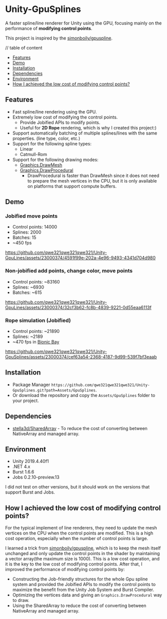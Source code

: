 # Unity-GpuSplines
A faster spline/line renderer for Unity using the GPU, focusing mainly on the performance of **modifying control points**.

This project is inspired by the [simonboily/gpuspline](https://github.com/simonboily/gpuspline).

// table of content
- [Features](#features)
- [Demo](#demo)
- [Installation](#installation)
- [Dependencies](#dependencies)
- [Environment](#environment)
- [How I achieved the low cost of modifying control points?](#how-i-achieved-the-low-cost-of-modifying-control-points)

## Features
- Fast spline/line rendering using the GPU.
- Extremely low cost of modifying the control points.
  * Provide Jobified APIs to modify points.
  * Useful for **2D Rope** rendering, which is why I created this project:)
- Support automatically batching of multiple splines/lines with the same properties. (line type, color, etc.)
- Support for the following spline types:
  - Linear
  - Catmull-Rom
- Support for the following drawing modes:
  - [Graphics.DrawMesh](https://docs.unity3d.com/ScriptReference/Graphics.DrawMesh.html)
  - [Graphics.DrawProcedural](https://docs.unity3d.com/ScriptReference/Graphics.DrawProcedural.html)
    * DrawProcedural is faster than DrawMesh since it does not need to prepare the mesh vertices in the CPU, but it is only available on platforms that support compute buffers.

## Demo
### Jobified move points
* Control points: 14000
* Splines: 2000
* Batches: 15
* ~450 fps

https://github.com/qwe321qwe321qwe321/Unity-GpuLines/assets/23000374/4591f99e-202a-4e96-9493-4341d704d980

### Non-jobified add points, change color, move points
* Control points: ~83160
* Splines: ~6930
* Batches: ~615

https://github.com/qwe321qwe321qwe321/Unity-GpuLines/assets/23000374/32cf3b62-fc8b-4839-9221-0d55eaa6113f

### Rope simulation (Jobified)
* Control points: ~21890
* Splines: ~2189
* ~470 fps in [Bionic Bay](https://store.steampowered.com/app/1928690/Bionic_Bay/?utm_source=github&utm_campaign=reveal&utm_medium=gpusplines)

https://github.com/qwe321qwe321qwe321/Unity-GpuSplines/assets/23000374/cef63a54-2368-4187-9d99-539f7bf3eaab

## Installation
- Package Manager `https://github.com/qwe321qwe321qwe321/Unity-GpuSplines.git?path=Assets/GpuSplines`.
- Or download the repository and copy the `Assets/GpuSplines` folder to your project.

## Dependencies
- [stella3d/SharedArray](https://github.com/stella3d/SharedArray) - To reduce the cost of converting between NativeArray and managed array.

## Environment
- Unity 2019.4.40f1
- .NET 4.x
- Burst 1.6.6
- Jobs 0.2.10-preview.13

I did not test on other versions, but it should work on the versions that support Burst and Jobs.

## How I achieved the low cost of modifying control points?
For the typical implement of line renderers, they need to update the mesh vertices on the CPU when the control points are modified.
This is a high cost operation, especially when the number of control points is large.

I learned a trick from [simonboily/gpuspline](https://github.com/simonboily/gpuspline), which is to keep the mesh itself unchanged and only update the control points in the shader by maintaining a vector array(the maximum size is 1000). This is a low cost operation, and it is the key to the low cost of modifying control points.
After that, I improved the performance of modifying control points by:
- Constructing the Job-friendly structures for the whole Gpu spline system and provided the Jobified APIs to modify the control points to maximize the benefit from the Unity Job System and Burst Compiler.
- Optimizing the vertices data and giving an `Graphics.DrawProcedural` way to draw.
- Using the SharedArray to reduce the cost of converting between NativeArray and managed array.
